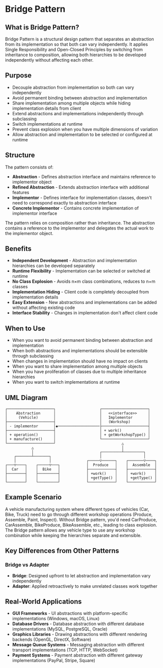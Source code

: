 # Bridge Pattern

## What is Bridge Pattern?

Bridge Pattern is a structural design pattern that separates an abstraction from its implementation so that both can vary independently. It applies Single Responsibility and Open-Closed Principles by switching from inheritance to composition, allowing both hierarchies to be developed independently without affecting each other.

## Purpose

- Decouple abstraction from implementation so both can vary independently
- Avoid permanent binding between abstraction and implementation
- Share implementation among multiple objects while hiding implementation details from client
- Extend abstractions and implementations independently through subclassing
- Switch implementations at runtime
- Prevent class explosion when you have multiple dimensions of variation
- Allow abstraction and implementation to be selected or configured at runtime

## Structure

The pattern consists of:
- **Abstraction** - Defines abstraction interface and maintains reference to implementor object
- **Refined Abstraction** - Extends abstraction interface with additional features
- **Implementor** - Defines interface for implementation classes, doesn't need to correspond exactly to abstraction interface
- **Concrete Implementor** - Contains concrete implementation of implementor interface

The pattern relies on composition rather than inheritance. The abstraction contains a reference to the implementor and delegates the actual work to the implementor object.

## Benefits

- **Independent Development** - Abstraction and implementation hierarchies can be developed separately
- **Runtime Flexibility** - Implementation can be selected or switched at runtime
- **No Class Explosion** - Avoids n×m class combinations, reduces to n+m classes
- **Implementation Hiding** - Client code is completely decoupled from implementation details
- **Easy Extension** - New abstractions and implementations can be added without affecting existing code
- **Interface Stability** - Changes in implementation don't affect client code

## When to Use

- When you want to avoid permanent binding between abstraction and implementation
- When both abstractions and implementations should be extensible through subclassing
- When changes in implementation should have no impact on clients
- When you want to share implementation among multiple objects
- When you have proliferation of classes due to multiple inheritance hierarchies
- When you want to switch implementations at runtime

## UML Diagram

```
┌─────────────────────┐                    ┌─────────────────────┐
│    Abstraction      │                    │   <<interface>>     │
│     (Vehicle)       │                    │   Implementor       │
├─────────────────────┤                    │   (Workshop)        │
│ - implementor       │◆───────────────────├─────────────────────┤
├─────────────────────┤                    │ + work()            │
│ + operation()       │                    │ + getWorkshopType() │
│ + manufacture()     │                    └─────────────────────┘
└─────────────────────┘                              △
            △                                        │
            │                              ┌─────────┴─────────┐
    ┌───────┴───────┐                      │                   │
    │               │                ┌─────▽──────┐    ┌───────▽────┐
┌───▽────┐    ┌─────▽───┐            │  Produce   │    │  Assemble  │
│  Car   │    │  Bike   │            ├────────────┤    ├────────────┤
├────────┤    ├─────────┤            │ +work()    │    │ +work()    │
│        │    │         │            │ +getType() │    │ +getType() │
└────────┘    └─────────┘            └────────────┘    └────────────┘
```

## Example Scenario

A vehicle manufacturing system where different types of vehicles (Car, Bike, Truck) need to go through different workshop operations (Produce, Assemble, Paint, Inspect). Without Bridge pattern, you'd need CarProduce, CarAssemble, BikeProduce, BikeAssemble, etc., leading to class explosion. The Bridge pattern allows any vehicle type to use any workshop combination while keeping the hierarchies separate and extensible.

## Key Differences from Other Patterns

### Bridge vs Adapter
- **Bridge**: Designed upfront to let abstraction and implementation vary independently
- **Adapter**: Applied retroactively to make unrelated classes work together

## Real-World Applications

- **GUI Frameworks** - UI abstractions with platform-specific implementations (Windows, macOS, Linux)
- **Database Drivers** - Database abstraction with different database implementations (MySQL, PostgreSQL, Oracle)
- **Graphics Libraries** - Drawing abstractions with different rendering backends (OpenGL, DirectX, Software)
- **Message Queue Systems** - Messaging abstraction with different transport implementations (TCP, HTTP, WebSocket)
- **Payment Systems** - Payment abstraction with different gateway implementations (PayPal, Stripe, Square)